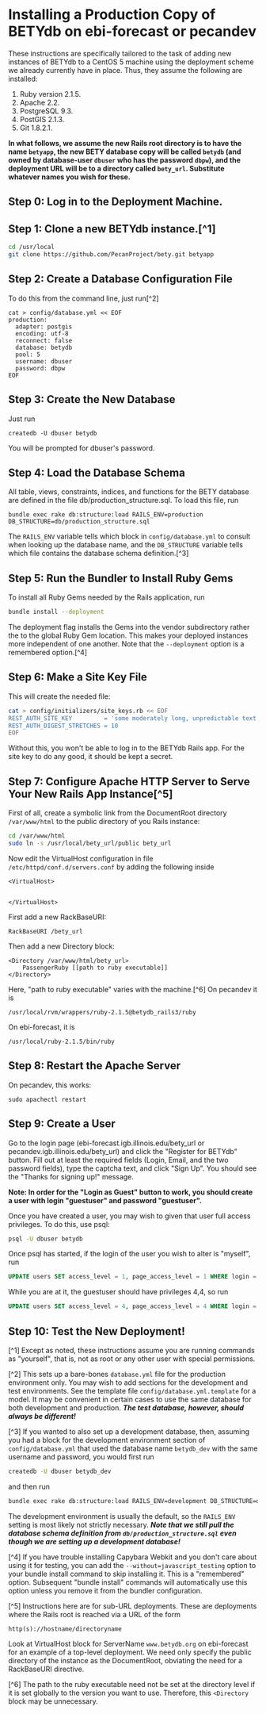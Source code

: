 # Installing a Production Copy of BETYdb on ebi-forecast or pecandev

These instructions are specifically tailored to the task of adding new instances of BETYdb to a CentOS 5 machine using the deployment scheme we already currently have in place.  Thus, they assume the following are installed:

1. Ruby version 2.1.5.
2. Apache 2.2.
3. PostgreSQL 9.3.
4. PostGIS 2.1.3.
5. Git 1.8.2.1.


**In what follows, we assume the new Rails root directory is to have the name `betyapp`, the new BETY database copy will be called `betydb` (and owned by database-user `dbuser` who has the password `dbpw`), and the deployment URL will be to a directory called `bety_url`. Substitute whatever names you wish for these.**

## Step 0: Log in to the Deployment Machine.

## Step 1: Clone a new BETYdb instance.[^1]

```sh
cd /usr/local
git clone https://github.com/PecanProject/bety.git betyapp
```

## Step 2: Create a Database Configuration File

To do this from the command line, just run[^2]
```
cat > config/database.yml << EOF
production:
  adapter: postgis
  encoding: utf-8
  reconnect: false
  database: betydb
  pool: 5
  username: dbuser
  password: dbpw
EOF
```

## Step 3: Create the New Database

Just run
```
createdb -U dbuser betydb
```
You will be prompted for dbuser's password.

## Step 4: Load the Database Schema

All table, views, constraints, indices, and functions for the BETY database are defined in the file db/production_structure.sql.  To load this file, run
```
bundle exec rake db:structure:load RAILS_ENV=production DB_STRUCTURE=db/production_structure.sql
```
The `RAILS_ENV` variable tells which block in `config/database.yml` to consult when looking up the database name, and the `DB_STRUCTURE` variable tells which file contains the database schema definition.[^3]

## Step 5: Run the Bundler to Install Ruby Gems

To install all Ruby Gems needed by the Rails application, run
```sh
bundle install --deployment
```

The deployment flag installs the Gems into the vendor subdirectory rather the to the global Ruby Gem location.  This makes your deployed instances more independent of one another.  Note that the `--deployment` option is a remembered option.[^4]

## Step 6: Make a Site Key File

This will create the needed file:
```sh
cat > config/initializers/site_keys.rb << EOF
REST_AUTH_SITE_KEY         = 'some moderately long, unpredictable text'
REST_AUTH_DIGEST_STRETCHES = 10
EOF
```

Without this, you won't be able to log in to the BETYdb Rails app.  For the site key to do any good, it should be kept a secret.

## Step 7: Configure Apache HTTP Server to Serve Your New Rails App Instance[^5]

First of all, create a symbolic link from the DocumentRoot directory `/var/www/html` to the public directory of you Rails instance:
```sh
cd /var/www/html
sudo ln -s /usr/local/bety_url/public bety_url
```

Now edit the VirtualHost configuration in file `/etc/httpd/conf.d/servers.conf` by adding the following inside 
```
<VirtualHost>


</VirtualHost>
```

First add a new RackBaseURI:
```
RackBaseURI /bety_url
```
Then add a new Directory block:
```
<Directory /var/www/html/bety_url>
    PassengerRuby [[path to ruby executable]]
</Directory>
```
Here, "path to ruby executable" varies with the machine.[^6]  On pecandev it is
```    
/usr/local/rvm/wrappers/ruby-2.1.5@betydb_rails3/ruby
```
On ebi-forecast, it is
```
/usr/local/ruby-2.1.5/bin/ruby
```

## Step 8: Restart the Apache Server

On pecandev, this works:
```
sudo apachectl restart
```

## Step 9: Create a  User

Go to the login page (ebi-forecast.igb.illinois.edu/bety_url or pecandev.igb.illinois.edu/bety_url) and click the "Register for BETYdb" button.  Fill out at least the required fields (Login, Email, and the two password fields), type the captcha text, and click "Sign Up".  You should see the "Thanks for signing up!" message.

**Note: In order for the "Login as Guest" button to work, you should create a user with login "guestuser" and password "guestuser".**

Once you have created a user, you may wish to given that user full access privileges.  To do this, use psql:
```sh
psql -U dbuser betydb
```
Once psql has started, if the login of the user you wish to alter is "myself", run
```sql
UPDATE users SET access_level = 1, page_access_level = 1 WHERE login = 'myself';
```
While you are at it, the guestuser should have privileges 4,4, so run
```sql
UPDATE users SET access_level = 4, page_access_level = 4 WHERE login = 'guestuser';
```

## Step 10: Test the New Deployment!






[^1] Except as noted, these instructions assume you are running commands as "yourself", that is, not as root or any other user with special permissions.

[^2] This sets up a bare-bones `database.yml` file for the production environment only.  You may wish to add sections for the development and test environments.  See the template file `config/database.yml.template` for a model.  It may be convenient in certain cases to use the same database for both development and production.  **_The test database, however, should always be different!_**

[^3] If you wanted to also set up a development database, then, assuming you had a block for the development environment section of `config/database.yml` that used the database name `betydb_dev` with the same username and password, you would first run
```sh
createdb -U dbuser betydb_dev
```
and then run
```sh
bundle exec rake db:structure:load RAILS_ENV=development DB_STRUCTURE=db/production_structure.sql
```
The development environment is usually the default, so the `RAILS_ENV` setting is most likely not strictly necessary.  **_Note that we still pull the database schema definition from `db/production_structure.sql` even though we are setting up a development database!_**

[^4] If you have trouble installing Capybara Webkit and you don't care about using it for testing, you can add the `--without=javascript_testing` option to your bundle install command to skip installing it.  This is a "remembered" option.  Subsequent "bundle install" commands will automatically use this option unless you remove it from the bundler configuration.

[^5] Instructions here are for sub-URL deployments.  These are deployments where the Rails root is reached via a URL of the form
```
http(s)://hostname/directoryname
```
Look at VirtualHost block for ServerName `www.betydb.org` on ebi-forecast for an example of a top-level deployment.  We need only specify the public directory of the instance as the DocumentRoot, obviating the need for a RackBaseURI directive.

[^6] The path to the ruby executable need not be set at the directory level if it is set globally to the version you want to use.  Therefore, this `<Directory` block may be unnecessary.



